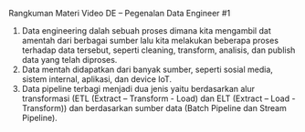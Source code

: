 Rangkuman Materi Video DE – Pegenalan Data Engineer #1
1.	Data engineering dalah sebuah proses dimana kita mengambil dat amentah dari berbagai sumber lalu kita melakukan beberapa proses terhadap data tersebut, seperti cleaning, transform, analisis, dan publish data yang telah diproses.
2.	Data mentah didapatkan dari banyak sumber, seperti sosial media, sistem internal, aplikasi, dan device IoT.
3.	Data pipeline terbagi menjadi dua jenis yaitu berdasarkan alur transformasi (ETL (Extract – Transform - Load) dan ELT (Extract – Load - Transform)) dan berdasarkan sumber data (Batch Pipeline dan Stream Pipeline).
